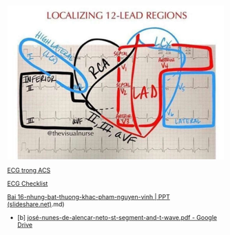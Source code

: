   
  
![ECG-1690280991535.jpeg](./200%20Files/image/image/ECG-1690280991535.jpeg)  
  
[ECG trong ACS](../100%20Reference%20notes/ECG%20trong%20ACS.md)  
  
[ECG Checklist](../ECG%20Checklist.md)  
  
[Bai 16-nhung-bat-thuong-khac-pham-nguyen-vinh | PPT (slideshare.net)](slideshare.net).md)  
  
  
- [b] [josé-nunes-de-alencar-neto-st-segment-and-t-wave.pdf - Google Drive](https://drive.google.com/file/d/1av3OGsl5fWHR3MDSBppM91ZxhH6g_Th2/view)  
